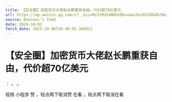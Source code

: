 ```yaml
---
title: 【安全圈】加密货币大佬赵长鹏重获自由，代价超70亿美元
url: https://mp.weixin.qq.com/s?__biz=MzIzMzE4NDU1OQ==&mid=2652064829&idx=4&sn=cda95cd7ec8a93248b3afcf3e8298b17
source: Doonsec's feed
date: 2024-10-03
fetch_date: 2025-10-06T18:46:55.366911
---
```


# 【安全圈】加密货币大佬赵长鹏重获自由，代价超70亿美元

：
，
。

视频
小程序
赞
，轻点两下取消赞
在看
，轻点两下取消在看